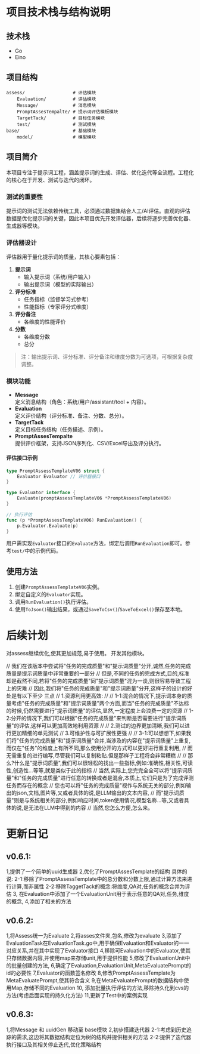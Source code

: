
# 项目技术栈与结构说明

## 技术栈
- Go
- Eino

## 项目结构
```
assess/                  # 评估模块
    Evaluation/          # 评估模块
    Message/             # 消息模块
    PromptAssesTempalte/ # 提示词评估模板模块
    TargetTack/          # 目标任务模块
    test/                # 测试模块
base/                    # 基础模块
    model/               # 模型模块
```

## 项目简介
本项目专注于提示词工程，涵盖提示词的生成、评估、优化迭代等全流程。工程化的核心在于开发、测试与迭代的闭环。

### 测试的重要性
提示词的测试无法依赖传统工具，必须通过数据集结合人工/AI评估。直观的评估数据是优化提示词的关键，因此本项目优先开发评估器，后续将逐步完善优化器、生成器等模块。

### 评估器设计
评估器用于量化提示词的质量，其核心要素包括：
1. **提示词**
   - 输入提示词（系统/用户输入）
   - 输出提示词（模型的实际输出）
2. **评分标准**
   - 任务指标（监督学习式参考）
   - 性能指标（专家评分式维度）
3. **评分备注**
   - 各维度的性能评价
4. **分数**
   - 各维度分数
   - 总分

> 注：输出提示词、评分标准、评分备注和维度分数为可选项，可根据复杂度调整。

### 模块功能
- **Message**  
  定义消息结构（角色：系统/用户/assistant/tool + 内容）。
- **Evaluation**  
  定义评价结构（评分标准、备注、分数、总分）。
- **TargetTack**  
  定义目标任务结构（任务描述、示例）。
- **PromptAssesTempalte**  
  提供评价框架，支持JSON序列化、CSV/Excel导出及评分执行。

#### 评估接口示例
```go
type PromptAssessTemplateV06 struct {
    Evaluator Evaluator // 评价器接口
}

type Evaluator interface {
    Evaluate(promptAssessTemplateV06 *PromptAssessTemplateV06) 
}

// 执行评估
func (p *PromptAssessTemplateV06) RunEvaluation() {
    p.Evaluator.Evaluate(p)
}
```
用户需实现`Evaluator`接口的`Evaluate`方法，绑定后调用`RunEvaluation`即可。参考`test/`中的示例代码。

## 使用方法
1. 创建`PromptAssessTemplateV06`实例。
2. 绑定自定义的`Evaluator`实现。
3. 调用`RunEvaluation()`执行评估。
4. 使用`ToJson()`输出结果，或通过`SaveToCsv()`/`SaveToExcel()`保存至本地。

# 后续计划
对assess继续优化,使其更加规范,易于使用。
开发其他模块。

// 我们在该版本中尝试将"任务的完成质量"和"提示词质量"分开,诚然,任务的完成质量是提示词质量中非常重要的一部分
// 但是,不同的任务的完成方式,目的,标准却是截然不同,若将"任务的完成质量"同"提示词质量"混为一谈,则很容易导致工程上的灾难
// 因此,我们将"任务的完成质量"和"提示词质量"分开,这样子的设计的好处是有以下至少 三点
// 1.资源利用更高效:
//
//	1-1:混合的情况下,提示词本身的质量考虑"任务的完成质量"和"提示词质量"两个方面,而当"任务的完成质量"不达标的时候,仍然需要进行"提示词质量"的评估,显然,一定程度上会浪费一定的资源
//	1-2:分开的情况下,我们可以根据"任务的完成质量"来判断是否需要进行"提示词质量"的评估,这样可以更加高效地利用资源
//
// 2.测试的边界更加清晰,我们可以进行更加精细的单元测试
// 3.可维护性与可扩展性更强
//
//	3-1:可以想想下,如果我们将"任务的完成质量"和"提示词质量"合并,当涉及的内容在"提示词质量"上重复,而仅在"任务"的维度上有所不同,那么使用分开的方式可以更好进行重复利用,
//		而无需重复的进行编写,尽管我们可以复制粘贴.但是那样子工程将会非常糟糕
//
// 那么?什么是"提示词质量",我们可以很轻松的找出一些指标,例如:准确性,相关性,可读性,创造性...等等,就是类似于此的指标
// 当然,实际上,您完完全全可以将"提示词质量"和"任务的完成质量"进行任意的转换或者是混合,本质上,它们只是为了完成评测任务而存在的概念
// 您也可以将"任务的完成质量"视作与系统无关的部分,例如输出的json,文档,图片等,又或者具体的说,是LLM输出的文本内容,
// 而"提示词质量"则是与系统相关的部分,例如响应时间,token使用情况,模型名称...等,又或者具体的说,是无法在LLM中得到的内容
// 当然,您怎么方便,怎么来。

# 更新日记
## v0.6.1:
1,提供了一个简单的uuid生成器
2,优化了PromptAssesTemplate的结构
  具体的说:
  2-1:移除了PromptAssessTemplate中的总分数和分数上限,通过计算方法来进行计算,而非属性
  2-2:移除TaggetTack的概念:将维度,QA对,任务的概念合并为评估
3, 在Evaluation中添加了一个EvaluationUnit用于表示任意的QA对,任务,维度的概念,
4,添加了相关的方法

## v0.6.2:
1,将Assess统一为Evaluate
2,将asses文件夹,包名,修改为evaluate
3,添加了EvaluationTask在EvaluationTask.go中,用于确保Evaluation和Evaluator的一一对应关系,并在其中实现了Evaluator接口
4,移除可Evaluation中的Evaluator,使其只存储数据内容,并使用map来存储unit,用于提供性能
5,修改了EvaluationUnit中的批量创建的方法,
6,确定了Evaluation,EvaluationUnit,MetaEvaluatePrompt的id的必要性
7,Evaluator的函数签名修改
8,修改PromptAssessTemplate为MetaEvaluatePrompt,使其符合含义
9,在MetaEvaluatePrompt的数据结构中使用Map,存储不同的Evaluation
10, 添加批量执行评估的方法,移除持久化到cvs的方法(考虑后面实现的持久化方法)
11,更新了Test中的案例实现 

## v0.6.3:
1,将Message 和 uuidGen 移动至 base模块
2,初步搭建迭代器
    2-1:考虑到历史追踪的需求,这边将其数据结构定位为树的结构并提供相关的方法
    2-2:提供了迭代器执行接口及其相关停止迭代,优化策略结构